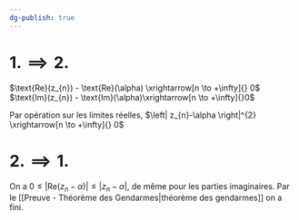 ```yaml
---
dg-publish: true
---
```


# $1. \implies 2.$


$\text{Re}(z_{n}) - \text{Re}(\alpha) \xrightarrow[n \to +\infty]{} 0$
$\text{Im}(z_{n}) - \text{Im}(\alpha)\xrightarrow[n \to +\infty]{}0$

Par opération sur les limites réelles, $\left| z_{n}-\alpha \right|^{2} \xrightarrow[n \to +\infty]{} 0$

# $2. \implies 1.$

On a $0 \leq \left| \text{Re}(z_{n}- \alpha) \right| \leq \left| z_{n}-\alpha \right|$, de même pour les parties imaginaires. 
Par le [[Preuve - Théorème des Gendarmes|théorème des gendarmes]] on a fini.